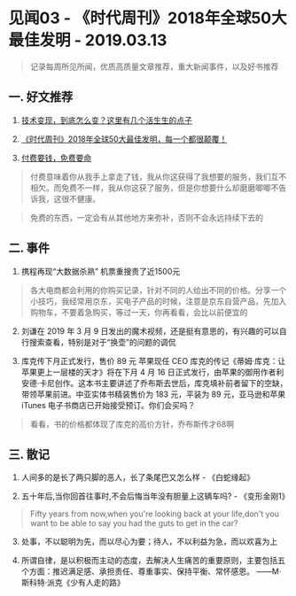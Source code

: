 # 见闻03 - 《时代周刊》2018年全球50大最佳发明 - 2019.03.13

> 记录每周所见所闻，优质高质量文章推荐，重大新闻事件，以及好书推荐

## 一. 好文推荐

1. [技术变现，到底怎么变？这里有几个活生生的点子](https://mp.weixin.qq.com/s/EI5uUwA4WMreEpk-OzUxwQ)

2. [《时代周刊》2018年全球50大最佳发明，每一个都很颠覆！](https://www.digitaling.com/articles/109108.html)

3. [付费要钱，免费要命](https://mp.weixin.qq.com/s/0hgd1cqrkL7aJ7xgJeYbBA)

> 付费意味着你从我手上拿走了钱，我从你这获得了我想要的服务，我们互不相欠。而免费不一样，我从你这获了服务，但是你想要什么却磨磨唧唧不告诉我，这很不健康。
  
> 免费的东西，一定会有从其他地方来弥补，否则不会永远持续下去的

## 二. 事件

1. 携程再现“大数据杀熟” 机票重搜贵了近1500元

> 各大电商都会利用的你购买记录，针对不同的人给出不同的价格。分享一个小技巧，我经常用京东，买电子产品的时候，注意是京东自营产品，先加入购物车，不要着急购买，等过一天，你再看看，会比以前便宜的

2. 刘谦在 2019 年 3 月 9 日发出的魔术视频，还是挺有意思的，有兴趣的可以自行搜索查看，特别是对于“换壶”的问题的调侃

3. 库克传下月正式发行，售价 89 元
苹果现任 CEO 库克的传记《蒂姆‧库克：让苹果更上一层楼的天才》将在下月 4 月 16 日正式发行，由苹果的御用作者利安德·卡尼创作。这本书主要讲述了乔布斯去世后，库克填补前者留下的空缺，带领苹果前进。中亚实体书精装售价为 183 元，平装为 89 元，亚马逊和苹果 iTunes 电子书商店已开始接受预订。你们会买吗？
> 看看，书的价格都体现了库克的高价方针，乔布斯传才68啊

## 三. 散记

1. 人间多的是长了两只脚的恶人，长了条尾巴又怎么样 - 《白蛇缘起》

2. 五十年后,当你回首往事时,不会后悔当年没有胆量上这辆车吗? - 《变形金刚1》
> Fifty years from now,when you're looking back at your life,don't you want to be able to say you had the guts to get in the car?

3. 处事，不以聪明为先，而以尽心为要；待人，不以利益为急，而以欢喜为上

4. 所谓自律，是以积极而主动的态度，去解决人生痛苦的重要原则，主要包括五个方面：推迟满足感、承担责任、尊重事实、保持平衡、常怀感恩。
   ——M·斯科特·派克《少有人走的路》